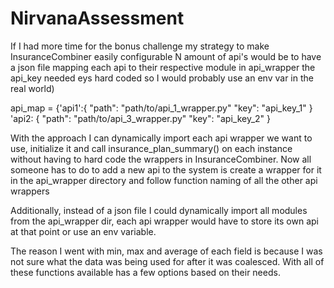 # NirvanaAssessment

If I had more time for the bonus challenge my strategy to make InsuranceCombiner easily configurable N amount of api's would be to have a json file mapping each api to their respective module in api_wrapper the api_key needed eys hard coded so I would probably use an env var in the real world)

api_map = {'api1':{
                "path": "path/to/api_1_wrapper.py"
                "key": "api_key_1"
                }
            'api2: {
                "path": "path/to/api_3_wrapper.py"
                "key": "api_key_2"
                }

With the approach I can dynamically import each api wrapper we want to use, initialize it and call insurance_plan_summary() on each instance without having to hard code the wrappers in
InsuranceCombiner. Now all someone has to do to add a new api to the system is create a wrapper for it in the api_wrapper directory and follow function naming of all the other api wrappers

Additionally, instead of a json file I could dynamically import all modules from the api_wrapper dir, each api wrapper would have to store its own api at that point or use an env variable.

The reason I went with min, max and average of each field is because I was not sure what the data was being used for after it was coalesced.
With all of these functions available has a few options based on their needs.